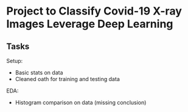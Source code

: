 # Project to Classify Covid-19 X-ray Images Leverage Deep Learning

## Tasks 
Setup: 
- Basic stats on data
- Cleaned oath for training and testing data

EDA: 
- Histogram comparison on data (missing conclusion)
